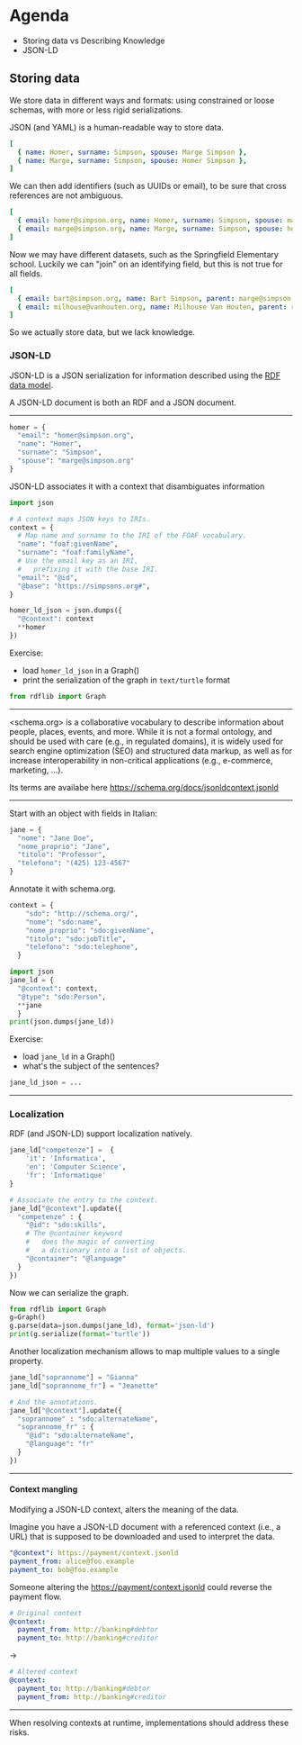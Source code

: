 # Agenda

- Storing data vs Describing Knowledge
- JSON-LD

## Storing data

We store data in different ways and formats:
using constrained or loose schemas,
with more or less rigid serializations.

JSON (and YAML) is a human-readable way to
store data.

```yaml
[
  { name: Homer, surname: Simpson, spouse: Marge Simpson },
  { name: Marge, surname: Simpson, spouse: Homer Simpson },
]
```

We can then add identifiers (such as UUIDs or email), to be sure that cross references
are not ambiguous.

```yaml
[
  { email: homer@simpson.org, name: Homer, surname: Simpson, spouse: marge@simpson.org },
  { email: marge@simpson.org, name: Marge, surname: Simpson, spouse: homer@simpson.org },
]
```

Now we may have different datasets, such as the Springfield Elementary
school. Luckily we can "join" on an identifying field, but this is
not true for all fields.

```yaml
[
  { email: bart@simpson.org, name: Bart Simpson, parent: marge@simpson.org },
  { email: milhouse@vanhouten.org, name: Milhouse Van Houten, parent: roger@vanhouten.org}
]
```

So we actually store data, but we lack knowledge.

### JSON-LD

JSON-LD is a JSON serialization for information described using the
[RDF data model](https://www.w3.org/TR/json-ld11/#data-model).

A JSON-LD document is both an RDF and a JSON document.

----

```python
homer = {
  "email": "homer@simpson.org",
  "name": "Homer",
  "surname": "Simpson",
  "spouse": "marge@simpson.org"
}
```

JSON-LD associates it with a context that disambiguates information

```python
import json

# A context maps JSON keys to IRIs.
context = {
  # Map name and surname to the IRI of the FOAF vocabulary.
  "name": "foaf:givenName",
  "surname": "foaf:familyName",
  # Use the email key as an IRI,
  #   prefixing it with the base IRI.
  "email": "@id",
  "@base": "https://simpsons.org#",
}
```

```python
homer_ld_json = json.dumps({
  "@context": context
  **homer
})
```

Exercise:

- load `homer_ld_json` in a Graph()
- print the serialization of the graph in `text/turtle` format


```python
from rdflib import Graph

```

<!-- g=Graph()-->
<!-- g.parse(data=homer_ld_json, format="application/ld+json")-->
<!-- print(g.serialize(format="text/turtle"))-->

---

<schema.org> is a collaborative vocabulary to
describe information about people, places, events, and more.
While it is not a formal ontology, and should be used with care
(e.g., in regulated domains),
it is widely used for search engine optimization (SEO) and
structured data markup, as well as for increase interoperability
in non-critical applications (e.g., e-commerce, marketing, ...).

Its terms are availabe here <https://schema.org/docs/jsonldcontext.jsonld>

---

Start with an object with fields in Italian:


```python
jane = {
  "nome": "Jane Doe",
  "nome_proprio": "Jane",
  "titolo": "Professor",
  "telefono": "(425) 123-4567"
}
```

Annotate it with schema.org.

```python
context = {
    "sdo": "http://schema.org/",
    "nome": "sdo:name",
    "nome_proprio": "sdo:givenName",
    "titolo": "sdo:jobTitle",
    "telefono": "sdo:telephone",
  }
```

```python
import json
jane_ld = {
  "@context": context,
  "@type": "sdo:Person",
  **jane
  }
print(json.dumps(jane_ld))
```

Exercise:

- load `jane_ld` in a Graph()
- what's the subject of the sentences?

```python
jane_ld_json = ...
```


---

### Localization

RDF (and JSON-LD) support localization natively.

```python
jane_ld["competenze"] =  {
    'it': 'Informatica',
    'en': 'Computer Science',
    'fr': 'Informatique'
}

# Associate the entry to the context.
jane_ld["@context"].update({
  "competenze" : {
    "@id": "sdo:skills",
    # The @container keyword
    #   does the magic of converting
    #   a dictionary into a list of objects.
    "@container": "@language"
  }
})
```

Now we can serialize the graph.

```python
from rdflib import Graph
g=Graph()
g.parse(data=json.dumps(jane_ld), format='json-ld')
print(g.serialize(format='turtle'))
```


Another localization mechanism allows
to map multiple values to a single property.

```python
jane_ld["soprannome"] = "Gianna"
jane_ld["soprannome_fr"] = "Jeanette"

# And the annotations.
jane_ld["@context"].update({
  "soprannome" : "sdo:alternateName",
  "soprannome_fr" : {
    "@id": "sdo:alternateName",
    "@language": "fr"
  }
})
```

---

#### Context mangling

Modifying a JSON-LD context,
alters the
meaning of the data.

Imagine you have a JSON-LD document
with a referenced context (i.e., a URL)
that is supposed to be downloaded
and used to interpret the data.

```yaml
"@context": https://payment/context.jsonld
payment_from: alice@foo.example
payment_to: bob@foo.example
```

Someone altering the <https://payment/context.jsonld>
could reverse the payment flow.

```yaml
# Original context
@context:
  payment_from: http://banking#debtor
  payment_to: http://banking#creditor
```

->

```yaml
# Altered context
@context:
  payment_to: http://banking#debtor
  payment_from: http://banking#creditor
```

----

When resolving contexts at runtime,
implementations should address these risks.
